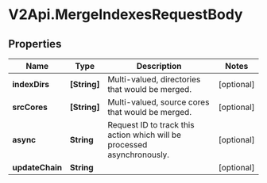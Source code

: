 # V2Api.MergeIndexesRequestBody

## Properties

Name | Type | Description | Notes
------------ | ------------- | ------------- | -------------
**indexDirs** | **[String]** | Multi-valued, directories that would be merged. | [optional] 
**srcCores** | **[String]** | Multi-valued, source cores that would be merged. | [optional] 
**async** | **String** | Request ID to track this action which will be processed asynchronously. | [optional] 
**updateChain** | **String** |  | [optional] 


